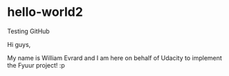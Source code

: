 # hello-world2
Testing GitHub

Hi guys,

My name is William Evrard and I am here on behalf of Udacity to implement the Fyuur project! :p
